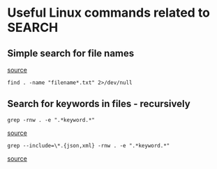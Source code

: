 # Useful Linux commands related to SEARCH

## Simple search for file names
[source](https://stackoverflow.com/questions/5905054/how-can-i-recursively-find-all-files-in-current-and-subfolders-based-on-wildcard)

```
find . -name "filename*.txt" 2>/dev/null
```
## Search for keywords in files - recursively

```
grep -rnw . -e ".*keyword.*"
```
[source](https://stackoverflow.com/questions/16956810/how-to-find-all-files-containing-specific-text-string-on-linux)

```
grep --include=\*.{json,xml} -rnw . -e ".*keyword.*"
```

[source](https://stackoverflow.com/questions/30800963/how-to-search-for-a-text-in-specific-files-in-unix)